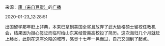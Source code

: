 来源：[康（来自豆瓣）](https://www.douban.com/people/smokysmoky/)的[广播](https://www.douban.com/people/smokysmoky/status/2771094600/)


2020-01-23_12:28:51


出国留学那年赶上非典，本来已拿到美国全奖且放弃了武大破格硕士留校任教机会，结果因为担心签证而临时给山东某经管类高校投了简历。这次海归几个月就赶上肺炎，此刻在这座沦陷的城市，感觉十七年一晃而过，自己又回到了起点。
